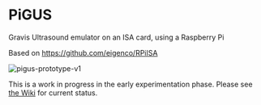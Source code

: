 # PiGUS
Gravis Ultrasound emulator on an ISA card, using a Raspberry Pi

Based on https://github.com/eigenco/RPiISA

![pigus-prototype-v1](https://user-images.githubusercontent.com/1544908/166294538-aceb9f7f-9eb3-485b-9762-11681307179a.png)

This is a work in progress in the early experimentation phase. Please see [the Wiki](https://github.com/polpo/pigus/wiki) for current status.
